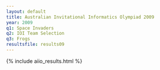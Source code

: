```yaml
---
layout: default
title: Australian Invitational Informatics Olympiad 2009
year: 2009
q1: Space Invaders
q2: IOI Team Selection
q3: Frogs
resultsfile: results09
---
```


{% include aiio_results.html %}
